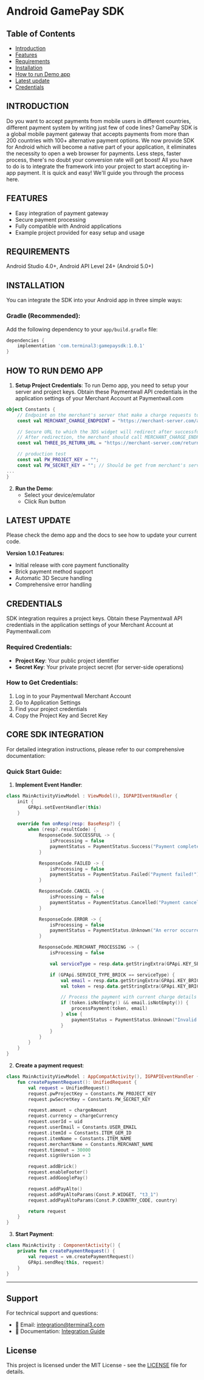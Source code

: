 # Android GamePay SDK

## Table of Contents
* [Introduction](#introduction)
* [Features](#features)
* [Requirements](#requirements)
* [Installation](#installation)
* [How to run Demo app](#how-to-run-demo-app)
* [Latest update](#latest-update)
* [Credentials](#credentials)

## INTRODUCTION

Do you want to accept payments from mobile users in different countries, different payment system by writing just few of code lines? GamePay SDK is a global mobile payment gateway that accepts payments from more than 200 countries with 100+ alternative payment options. We now provide SDK for Android which will become a native part of your application, it eliminates the necessity to open a web browser for payments. Less steps, faster process, there's no doubt your conversion rate will get boost! All you have to do is to integrate the framework into your project to start accepting in-app payment. It is quick and easy! We'll guide you through the process here.

## FEATURES

* Easy integration of payment gateway
* Secure payment processing
* Fully compatible with Android applications
* Example project provided for easy setup and usage

## REQUIREMENTS

Android Studio 4.0+, Android API Level 24+ (Android 5.0+)

## INSTALLATION

You can integrate the SDK into your Android app in three simple ways:

### Gradle (Recommended):
Add the following dependency to your `app/build.gradle` file:

```gradle
dependencies {
    implementation 'com.terminal3:gamepaysdk:1.0.1'
}
```



## HOW TO RUN DEMO APP

1. **Setup Project Credentials**: To run Demo app, you need to setup your server and project keys. Obtain these Paymentwall API credentials in the application settings of your Merchant Account at Paymentwall.com
```kotlin
object Constants {
    // Endpoint on the merchant's server that make a charge requests to Brick API.
    const val MERCHANT_CHARGE_ENDPOINT = "https://merchant-server.com/api/charge"

    // Secure URL to which the 3DS widget will redirect after successful authentication.
    // After redirection, the merchant should call MERCHANT_CHARGE_ENDPOINT again with the `token` to finalize the charge.
    const val THREE_DS_RETURN_URL = "https://merchant-server.com/return-url"

    // production test
    const val PW_PROJECT_KEY = "";
    const val PW_SECRET_KEY = ""; // Should be get from merchant's server
...
}
```

2. **Run the Demo**:
   * Select your device/emulator
   * Click Run button

## LATEST UPDATE

Please check the demo app and the docs to see how to update your current code.

**Version 1.0.1 Features:**
* Initial release with core payment functionality
* Brick payment method support
* Automatic 3D Secure handling
* Comprehensive error handling

## CREDENTIALS

SDK integration requires a project keys. Obtain these Paymentwall API credentials in the application settings of your Merchant Account at Paymentwall.com

### Required Credentials:
- **Project Key**: Your public project identifier
- **Secret Key**: Your private project secret (for server-side operations)

### How to Get Credentials:
1. Log in to your Paymentwall Merchant Account
2. Go to Application Settings
3. Find your project credentials
4. Copy the Project Key and Secret Key

## CORE SDK INTEGRATION

For detailed integration instructions, please refer to our comprehensive documentation:

### Quick Start Guide:

1. **Implement Event Handler**:
```kotlin
class MainActivityViewModel : ViewModel(), IGPAPIEventHandler {
    init {
        GPApi.setEventHandler(this)
    }

    override fun onResp(resp: BaseResp?) {
        when (resp?.resultCode) {
            ResponseCode.SUCCESSFUL -> {
                isProcessing = false
                paymentStatus = PaymentStatus.Success("Payment completed successfully!")
            }

            ResponseCode.FAILED -> {
                isProcessing = false
                paymentStatus = PaymentStatus.Failed("Payment failed!")
            }

            ResponseCode.CANCEL -> {
                isProcessing = false
                paymentStatus = PaymentStatus.Cancelled("Payment cancelled!")
            }

            ResponseCode.ERROR -> {
                isProcessing = false
                paymentStatus = PaymentStatus.Unknown("An error occurred!")
            }

            ResponseCode.MERCHANT_PROCESSING -> {
                isProcessing = false

                val serviceType = resp.data.getStringExtra(GPApi.KEY_SERVICE_TYPE) ?: ""

                if (GPApi.SERVICE_TYPE_BRICK == serviceType) {
                    val email = resp.data.getStringExtra(GPApi.KEY_BRICK_EMAIL) ?: ""
                    val token = resp.data.getStringExtra(GPApi.KEY_BRICK_TOKEN) ?: ""

                    // Process the payment with current charge details
                    if (token.isNotEmpty() && email.isNotEmpty()) {
                        processPayment(token, email)
                    } else {
                        paymentStatus = PaymentStatus.Unknown("Invalid payment data received")
                    }
                }
            }
        }
    }
}

```

2. **Create a payment request**:
```kotlin
class MainActivityViewModel : AppCompatActivity(), IGPAPIEventHandler {
    fun createPaymentRequest(): UnifiedRequest {
        val request = UnifiedRequest()
        request.pwProjectKey = Constants.PW_PROJECT_KEY
        request.pwSecretKey = Constants.PW_SECRET_KEY

        request.amount = chargeAmount
        request.currency = chargeCurrency
        request.userId = uid
        request.userEmail = Constants.USER_EMAIL
        request.itemId = Constants.ITEM_GEM_ID
        request.itemName = Constants.ITEM_NAME
        request.merchantName = Constants.MERCHANT_NAME
        request.timeout = 30000
        request.signVersion = 3

        request.addBrick()
        request.enableFooter()
        request.addGooglePay()

        request.addPayAlto()
        request.addPayAltoParams(Const.P.WIDGET, "t3_1")
        request.addPayAltoParams(Const.P.COUNTRY_CODE, country)

        return request
    }
}
```

3. **Start Payment**:
```kotlin
class MainActivity : ComponentActivity() {
    private fun createPaymentRequest() {
        val request = vm.createPaymentRequest()
        GPApi.sendReq(this, request)
    }
}
```

---

## Support

For technical support and questions:
- 📧 Email: integration@terminal3.com
- 📖 Documentation: [Integration Guide](https://docs.terminal3.com/integration/sdks/game-pay-android)

## License

This project is licensed under the MIT License - see the [LICENSE](LICENSE) file for details.
